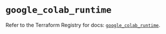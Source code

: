 # `google_colab_runtime`

Refer to the Terraform Registry for docs: [`google_colab_runtime`](https://registry.terraform.io/providers/hashicorp/google/6.43.0/docs/resources/colab_runtime).
